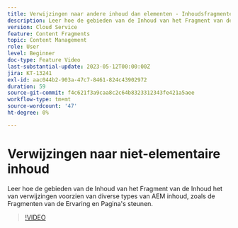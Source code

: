 ```yaml
---
title: Verwijzingen naar andere inhoud dan elementen - Inhoudsfragmenteditor
description: Leer hoe de gebieden van de Inhoud van het Fragment van de Inhoud het van verwijzingen voorzien van diverse types van AEM inhoud, zoals de Fragmenten van de Ervaring en Pagina's steunen.
version: Cloud Service
feature: Content Fragments
topic: Content Management
role: User
level: Beginner
doc-type: Feature Video
last-substantial-update: 2023-05-12T00:00:00Z
jira: KT-13241
exl-id: aac044b2-903a-47c7-8461-824c43902972
duration: 59
source-git-commit: f4c621f3a9caa8c2c64b8323312343fe421a5aee
workflow-type: tm+mt
source-wordcount: '47'
ht-degree: 0%

---
```


# Verwijzingen naar niet-elementaire inhoud

Leer hoe de gebieden van de Inhoud van het Fragment van de Inhoud het van verwijzingen voorzien van diverse types van AEM inhoud, zoals de Fragmenten van de Ervaring en Pagina&#39;s steunen.

>[!VIDEO](https://video.tv.adobe.com/v/3419313/?learn=on)
